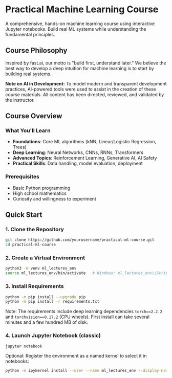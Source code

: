 # Practical Machine Learning Course

A comprehensive, hands-on machine learning course using interactive Jupyter notebooks. Build real ML systems while understanding the fundamental principles.

## Course Philosophy

Inspired by fast.ai, our motto is "build first, understand later." We believe the best way to develop a deep intuition for machine learning is to start by building real systems.

**Note on AI in Development:** To model modern and transparent development practices, AI-powered tools were used to assist in the creation of these course materials. All content has been directed, reviewed, and validated by the instructor.

## Course Overview

### What You'll Learn
- **Foundations**: Core ML algorithms (kNN, Linear/Logistic Regression, Trees)
- **Deep Learning**: Neural Networks, CNNs, RNNs, Transformers
- **Advanced Topics**: Reinforcement Learning, Generative AI, AI Safety
- **Practical Skills**: Data handling, model evaluation, deployment

### Prerequisites
- Basic Python programming
- High school mathematics
- Curiosity and willingness to experiment

## Quick Start

### 1. Clone the Repository
```bash
git clone https://github.com/yourusername/practical-ml-course.git
cd practical-ml-course
```

### 2. Create a Virtual Environment
```bash
python3 -m venv ml_lectures_env
source ml_lectures_env/bin/activate   # Windows: ml_lectures_env\\Scripts\\activate
```

### 3. Install Requirements
```bash
python -m pip install --upgrade pip
python -m pip install -r requirements.txt
```

Note: The requirements include deep learning dependencies `torch==2.2.2` and `torchvision==0.17.2` (CPU wheels). First install can take several minutes and a few hundred MB of disk.

### 4. Launch Jupyter Notebook (classic)
```bash
jupyter notebook
```

Optional: Register the environment as a named kernel to select it in notebooks:
```bash
python -m ipykernel install --user --name ml_lectures_env --display-name "Python (ml_lectures_env)"